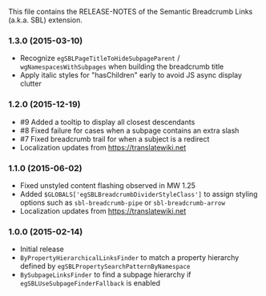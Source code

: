 This file contains the RELEASE-NOTES of the Semantic Breadcrumb Links (a.k.a. SBL) extension.

### 1.3.0 (2015-03-10)

* Recognize `egSBLPageTitleToHideSubpageParent` / `wgNamespacesWithSubpages`
  when building the breadcrumb title
* Apply italic styles for "hasChildren" early to avoid JS async display clutter

### 1.2.0 (2015-12-19)

* #9 Added a tooltip to display all closest descendants
* #8 Fixed failure for cases when a subpage contains an extra slash
* #7 Fixed breadcrumb trail for when a subject is a redirect
* Localization updates from https://translatewiki.net

### 1.1.0 (2015-06-02)

* Fixed unstyled content flashing observed in MW 1.25
* Added `$GLOBALS['egSBLBreadcrumbDividerStyleClass']` to assign styling options such as `sbl-breadcrumb-pipe` or `sbl-breadcrumb-arrow`
* Localization updates from https://translatewiki.net

### 1.0.0 (2015-02-14)

* Initial release
* `ByPropertyHierarchicalLinksFinder` to match a property hierarchy defined by `egSBLPropertySearchPatternByNamespace`
* `BySubpageLinksFinder` to find a subpage hierarchy if `egSBLUseSubpageFinderFallback` is enabled
